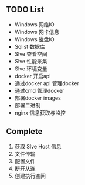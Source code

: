 ## TODO List
- Windows 网络IO
- Windows 网卡信息
- Windows 磁盘IO
- Sqlist 数据库
- Slve 查看空间
- Slve 性能采集
- Slve 环境变量
- docker 开启api
- 通过docker api 管理docker
- 通过cmd 管理docker
- 部署docker images
- 部署二进制
- nginx 信息获取与监控


## Complete
1. 获取 Slve Host 信息
2. 文件传输 
3. 配置文件
4. 断开从连
5. 创建执行空间

